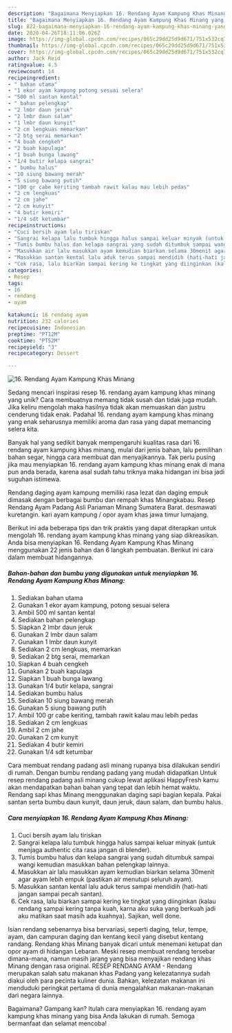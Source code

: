 ```yaml
---
description: "Bagaimana Menyiapkan 16. Rendang Ayam Kampung Khas Minang yang Sempurna"
title: "Bagaimana Menyiapkan 16. Rendang Ayam Kampung Khas Minang yang Sempurna"
slug: 822-bagaimana-menyiapkan-16-rendang-ayam-kampung-khas-minang-yang-sempurna
date: 2020-04-26T18:11:06.026Z
image: https://img-global.cpcdn.com/recipes/065c29dd25d9d671/751x532cq70/16-rendang-ayam-kampung-khas-minang-foto-resep-utama.jpg
thumbnail: https://img-global.cpcdn.com/recipes/065c29dd25d9d671/751x532cq70/16-rendang-ayam-kampung-khas-minang-foto-resep-utama.jpg
cover: https://img-global.cpcdn.com/recipes/065c29dd25d9d671/751x532cq70/16-rendang-ayam-kampung-khas-minang-foto-resep-utama.jpg
author: Jack Reid
ratingvalue: 4.5
reviewcount: 14
recipeingredient:
- " bahan utama"
- "1 ekor ayam kampung potong sesuai selera"
- "500 ml santan kental"
- " bahan pelengkap"
- "2 lmbr daun jeruk"
- "2 lmbr daun salam"
- "1 lmbr daun kunyit"
- "2 cm lengkuas memarkan"
- "2 btg serai memarkan"
- "4 buah cengkeh"
- "2 buah kapulaga"
- "1 buah bunga lawang"
- "1/4 butir kelapa sangrai"
- " bumbu halus"
- "10 siung bawang merah"
- "5 siung bawang putih"
- "100 gr cabe keriting tambah rawit kalau mau lebih pedas"
- "2 cm lengkuas"
- "2 cm jahe"
- "2 cm kunyit"
- "4 butir kemiri"
- "1/4 sdt ketumbar"
recipeinstructions:
- "Cuci bersih ayam lalu tiriskan"
- "Sangrai kelapa lalu tumbuk hingga halus sampai keluar minyak (untuk menjaga authentic cita rasa jangan di blender)."
- "Tumis bumbu halus dan kelapa sangrai yang sudah ditumbuk sampai wangi kemudian masukkan bahan pelengkap lainnya."
- "Masukkan air lalu masukkan ayam kemudian biarkan selama 30menit agar ayam lebih empuk (pastikan air menutupi seluruh ayam)."
- "Masukkan santan kental lalu aduk terus sampai mendidih (hati-hati jangan sampai pecah santan)."
- "Cek rasa, lalu biarkan sampai kering ke tingkat yang diinginkan (kalau rendang sampai kering tanpa kuah, karna aku suka yang berkuah jadi aku matikan saat masih ada kuahnya). Sajikan, well done."
categories:
- Resep
tags:
- 16
- rendang
- ayam

katakunci: 16 rendang ayam 
nutrition: 232 calories
recipecuisine: Indonesian
preptime: "PT12M"
cooktime: "PT52M"
recipeyield: "3"
recipecategory: Dessert

---
```



![16. Rendang Ayam Kampung Khas Minang](https://img-global.cpcdn.com/recipes/065c29dd25d9d671/751x532cq70/16-rendang-ayam-kampung-khas-minang-foto-resep-utama.jpg)

Sedang mencari inspirasi resep 16. rendang ayam kampung khas minang yang unik? Cara membuatnya memang tidak susah dan tidak juga mudah. Jika keliru mengolah maka hasilnya tidak akan memuaskan dan justru cenderung tidak enak. Padahal 16. rendang ayam kampung khas minang yang enak seharusnya memiliki aroma dan rasa yang dapat memancing selera kita.

Banyak hal yang sedikit banyak mempengaruhi kualitas rasa dari 16. rendang ayam kampung khas minang, mulai dari jenis bahan, lalu pemilihan bahan segar, hingga cara membuat dan menyajikannya. Tak perlu pusing jika mau menyiapkan 16. rendang ayam kampung khas minang enak di mana pun anda berada, karena asal sudah tahu triknya maka hidangan ini bisa jadi suguhan istimewa.

Rendang daging ayam kampung memiliki rasa lezat dan daging empuk dimasak dengan berbagai bumbu dan rempah khas Minangkabau. Resep Rendang Ayam Padang Asli Pariaman Minang Sumatera Barat. desmawati kuretangin. kari ayam kampung / opor ayam khas jawa timur lumajang.


Berikut ini ada beberapa tips dan trik praktis yang dapat diterapkan untuk mengolah 16. rendang ayam kampung khas minang yang siap dikreasikan. Anda bisa menyiapkan 16. Rendang Ayam Kampung Khas Minang menggunakan 22 jenis bahan dan 6 langkah pembuatan. Berikut ini cara dalam membuat hidangannya.

<!--inarticleads1-->

##### Bahan-bahan dan bumbu yang digunakan untuk menyiapkan 16. Rendang Ayam Kampung Khas Minang:

1. Sediakan  bahan utama
1. Gunakan 1 ekor ayam kampung, potong sesuai selera
1. Ambil 500 ml santan kental
1. Sediakan  bahan pelengkap
1. Siapkan 2 lmbr daun jeruk
1. Gunakan 2 lmbr daun salam
1. Gunakan 1 lmbr daun kunyit
1. Sediakan 2 cm lengkuas, memarkan
1. Sediakan 2 btg serai, memarkan
1. Siapkan 4 buah cengkeh
1. Gunakan 2 buah kapulaga
1. Siapkan 1 buah bunga lawang
1. Gunakan 1/4 butir kelapa, sangrai
1. Sediakan  bumbu halus
1. Sediakan 10 siung bawang merah
1. Gunakan 5 siung bawang putih
1. Ambil 100 gr cabe keriting, tambah rawit kalau mau lebih pedas
1. Sediakan 2 cm lengkuas
1. Ambil 2 cm jahe
1. Gunakan 2 cm kunyit
1. Sediakan 4 butir kemiri
1. Gunakan 1/4 sdt ketumbar


Cara membuat rendang padang asli minang rupanya bisa dilakukan sendiri di rumah. Dengan bumbu rendang padang yang mudah didapatkan Untuk resep rendang padang asli minang cukup lewat aplikasi HappyFresh kamu akan mendapatkan bahan bahan yang tepat dan lebih hemat waktu. Rendang sapi khas Minang menggunakan daging sapi bagian kepala. Pakai santan serta bumbu daun kunyit, daun jeruk, daun salam, dan bumbu halus. 

<!--inarticleads2-->

##### Cara menyiapkan 16. Rendang Ayam Kampung Khas Minang:

1. Cuci bersih ayam lalu tiriskan
1. Sangrai kelapa lalu tumbuk hingga halus sampai keluar minyak (untuk menjaga authentic cita rasa jangan di blender).
1. Tumis bumbu halus dan kelapa sangrai yang sudah ditumbuk sampai wangi kemudian masukkan bahan pelengkap lainnya.
1. Masukkan air lalu masukkan ayam kemudian biarkan selama 30menit agar ayam lebih empuk (pastikan air menutupi seluruh ayam).
1. Masukkan santan kental lalu aduk terus sampai mendidih (hati-hati jangan sampai pecah santan).
1. Cek rasa, lalu biarkan sampai kering ke tingkat yang diinginkan (kalau rendang sampai kering tanpa kuah, karna aku suka yang berkuah jadi aku matikan saat masih ada kuahnya). Sajikan, well done.


Isian rendang sebenarnya bisa bervariasi, seperti daging, telur, tempe, ayam, dan campuran daging dan kentang kecil yang disebut kentang randang. Rendang khas Minang banyak dicari untuk menemani ketupat dan opor ayam di hidangan Lebaran. Meski resep membuat rendang tersebar dimana-mana, namun masih jarang yang bisa menyajikan rendang khas Minang dengan rasa original. RESEP RENDANG AYAM - Rendang merupakan salah satu makanan khas Padang yang kelezatannya sudah diakui oleh para pecinta kuliner dunia. Bahkan, kelezatan makanan ini menduduki peringkat pertama di dunia mengalahkan makanan-makanan dari negara lainnya. 

Bagaimana? Gampang kan? Itulah cara menyiapkan 16. rendang ayam kampung khas minang yang bisa Anda lakukan di rumah. Semoga bermanfaat dan selamat mencoba!
